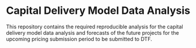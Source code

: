 # Capital Delivery Model Data Analysis
This repository contains the required reproducible analysis for the capital delivery model data analysis and forecasts of the future projects for the upcoming pricing submission period to be submitted to DTF.
